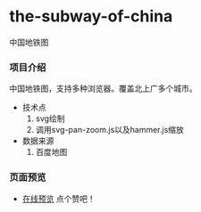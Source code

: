 # the-subway-of-china
中国地铁图


###  项目介绍
中国地铁图，支持多种浏览器。覆盖北上广多个城市。
- 技术点
    1. svg绘制
    2. 调用svg-pan-zoom.js以及hammer.js缩放
- 数据来源
    1. 百度地图


### 页面预览
- [在线预览](https://stavinli.github.io/the-subway-of-china/dest/index.html) 点个赞吧！

